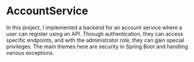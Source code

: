 # AccountService

In this project, I implemented a backend for an account service where a user can register using an API. Through authentication, they can access specific endpoints, and with the administrator role, they can gain special privileges. The main themes here are security in Spring Boot and handling various exceptions.
